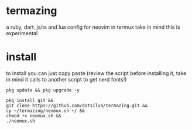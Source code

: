# termazing
a ruby, dart, js/ts and lua config for neovim in termux
take in mind this is experimental

# install
to install you can just copy paste (review the script before installing it, take in mind it calls to another script to get nerd fonts!)
```
pkg update && pkg upgrade -y
```
```
pkg install git &&
git clone https://github.com/dotsilva/termazing.git &&
cp ~/termazing/neomux.sh ~/ &&
chmod +x neomux.sh &&
./neomux.sh
```
